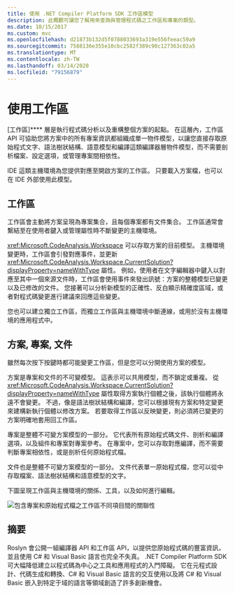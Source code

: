 ```yaml
---
title: 使用 .NET Compiler Platform SDK 工作區模型
description: 此概觀可讓您了解用來查詢與管理程式碼之工作區和專案的類型。
ms.date: 10/15/2017
ms.custom: mvc
ms.openlocfilehash: d21873b132d5f0788033693a319e556feeac59a9
ms.sourcegitcommit: 7588136e355e10cbc2582f389c90c127363c02a5
ms.translationtype: MT
ms.contentlocale: zh-TW
ms.lasthandoff: 03/14/2020
ms.locfileid: "79156879"
---
```

# <a name="work-with-a-workspace"></a>使用工作區

[工作區]**** 層是執行程式碼分析以及重構整個方案的起點。 在這層內，工作區 API 可協助您將方案中的所有專案資訊都組織成單一物件模型，以讓您直接存取原始程式文字、語法樹狀結構、語意模型和編譯這類編譯器層物件模型，而不需要剖析檔案、設定選項，或管理專案間相依性。

IDE 這類主機環境為您提供對應至開啟方案的工作區。 只要載入方案檔，也可以在 IDE 外部使用此模型。

## <a name="workspace"></a>工作區

工作區會主動將方案呈現為專案集合，且每個專案都有文件集合。 工作區通常會繫結至在使用者鍵入或管理屬性時不斷變更的主機環境。

<xref:Microsoft.CodeAnalysis.Workspace> 可以存取方案的目前模型。 主機環境變更時，工作區會引發對應事件，並更新 <xref:Microsoft.CodeAnalysis.Workspace.CurrentSolution?displayProperty=nameWithType> 屬性。 例如，使用者在文字編輯器中鍵入以對應至其中一個來源文件時，工作區會使用事件來發出訊號：方案的整體模型已變更以及已修改的文件。 您接著可以分析新模型的正確性、反白顯示精確度區域，或者對程式碼變更進行建議來回應這些變更。

您也可以建立獨立工作區，而獨立工作區與主機環境中斷連線，或用於沒有主機環境的應用程式中。

## <a name="solutions-projects-documents"></a>方案, 專案, 文件

雖然每次按下按鍵時都可能變更工作區，但是您可以分開使用方案的模型。

方案是專案和文件的不可變模型。 這表示可以共用模型，而不鎖定或重複。 從 <xref:Microsoft.CodeAnalysis.Workspace.CurrentSolution?displayProperty=nameWithType> 屬性取得方案執行個體之後，該執行個體將永遠不會變更。 不過，像是語法樹狀結構和編譯，您可以根據現有方案和特定變更來建構新執行個體以修改方案。 若要取得工作區以反映變更，則必須將已變更的方案明確地套用回工作區。

專案是整體不可變方案模型的一部分。 它代表所有原始程式碼文件、剖析和編譯選項，以及組件和專案對專案參考。 在專案中，您可以存取對應編譯，而不需要判斷專案相依性，或是剖析任何原始程式檔。

文件也是整體不可變方案模型的一部分。 文件代表單一原始程式檔，您可以從中存取檔案、語法樹狀結構和語意模型的文字。

下圖呈現工作區與主機環境的關係、工具，以及如何進行編輯。

![包含專案和原始程式檔之工作區不同項目間的關聯性](media/work-with-workspace/workspace-obj-relations.png)

## <a name="summary"></a>摘要

Roslyn 會公開一組編譯器 API 和工作區 API，以提供您原始程式碼的豐富資訊，並且使用 C# 和 Visual Basic 語言也完全不失真。  .NET Compiler Platform SDK 可大幅降低建立以程式碼為中心之工具和應用程式的入門障礙。 它在元程式設計、代碼生成和轉換、C# 和 Visual Basic 語言的交互使用以及將 C# 和 Visual Basic 嵌入到特定于域的語言等領域創造了許多創新機會。  
